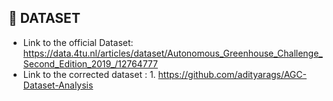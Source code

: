 ## :pushpin: **DATASET** 
* Link to the official Dataset: https://data.4tu.nl/articles/dataset/Autonomous_Greenhouse_Challenge_Second_Edition_2019_/12764777
* Link to the corrected dataset : 1. https://github.com/adityarags/AGC-Dataset-Analysis 
                                  
                                  

